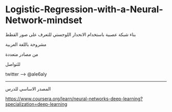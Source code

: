 # Logistic-Regression-with-a-Neural-Network-mindset

بناء شبكة عصبية باستخدام الانحدار اللوجستي للتعرف على صور القطط 

مشروحة باللغة العربية

من مصادر متعددة

للتواصل

twitter --> @ale6aly


----

المصدر الاساسي للدرس

https://www.coursera.org/learn/neural-networks-deep-learning?specialization=deep-learning

